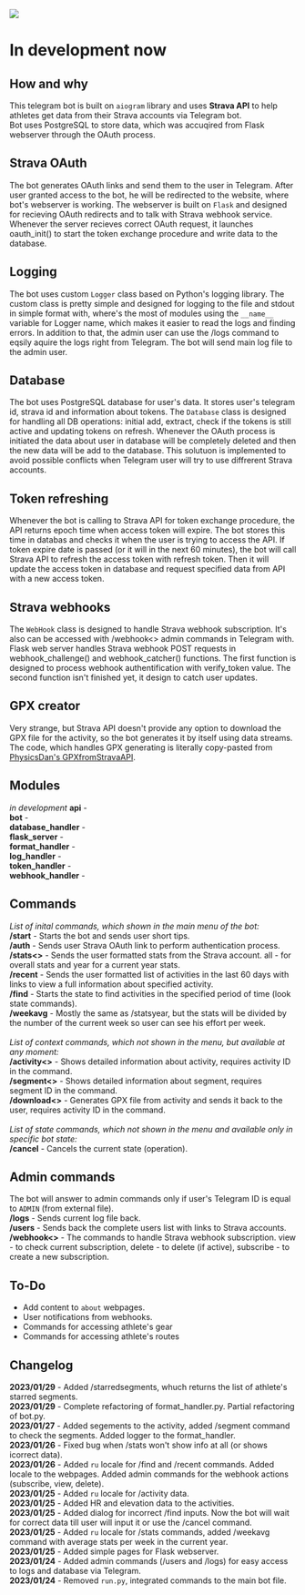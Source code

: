 <a href="https://codeclimate.com/github/iwatkot/stravagrambot/maintainability"><img src="https://api.codeclimate.com/v1/badges/f332b498552ba5752255/maintainability" /></a>

# In development now

## How and why
This telegram bot is built on `aiogram` library and uses **Strava API** to help athletes get data from their Strava accounts via Telegram bot.<br>
Bot uses PostgreSQL to store data, which was accuqired from Flask webserver through the OAuth process.

## Strava OAuth
The bot generates OAuth links and send them to the user in Telegram. After user granted access to the bot, he will be redirected to the website, where bot's webserver is working. The webserver is built on `Flask` and designed for recieving OAuth redirects and to talk with Strava webhook service. Whenever the server recieves correct OAuth request, it launches oauth_init() to start the token exchange procedure and write data to the database.

## Logging
The bot uses custom `Logger` class based on Python's logging library. The custom class is pretty simple and designed for logging to the file and stdout in simple format with, where's the most of modules using the `__name__` variable for Logger name, which makes it easier to read the logs and finding errors. In addition to that, the admin user can use the /logs command to eqsily aquire the logs right from Telegram. The bot will send main log file to the admin user.

## Database
The bot uses PostgreSQL database for user's data. It stores user's telegram id, strava id and information about tokens. The `Database` class is designed for handling all DB operations: initial add, extract, check if the tokens is still active and updating tokens on refresh. Whenever the OAuth process is initiated the data about user in database will be completely deleted and then the new data will be add to the database. This solutuon is implemented to avoid possible conflicts when Telegram user will try to use diffrerent Strava accounts.

## Token refreshing
Whenever the bot is calling to Strava API for token exchange procedure, the API returns epoch time when access token will expire. The bot stores this time in databas and checks it when the user is trying to access the API. If token expire date is passed (or it will in the next 60 minutes), the bot will call Strava API to refresh the access token with refresh token. Then it will update the access token in database and request specified data from API with a new access token.

## Strava webhooks
The `WebHook` class is designed to handle Strava webhook subscription. It's also can be accessed with /webhook<> admin commands in Telegram with. Flask web server handles Strava webhook POST requests in webhook_challenge() and webhook_catcher() functions. The first function is designed to process webhook authentification with verify_token value. The second function isn't finished yet, it design to catch user updates.

## GPX creator
Very strange, but Strava API doesn't provide any option to download the GPX file for the activity, so the bot generates it by itself using data streams. The code, which handles GPX generating is literally copy-pasted from [PhysicsDan's GPXfromStravaAPI](https://github.com/PhysicsDan/GPXfromStravaAPI).

## Modules
_in development_
**api** -<br>
**bot** -<br>
**database_handler** -<br>
**flask_server** -<br>
**format_handler** -<br>
**log_handler** -<br>
**token_handler** -<br>
**webhook_handler** -<br>

## Commands
_List of inital commands, which shown in the main menu of the bot:_<br>
**/start** - Starts the bot and sends user short tips.<br>
**/auth** - Sends user Strava OAuth link to perform authentication process.<br>
**/stats<>** - Sends the user formatted stats from the Strava account. all - for overall stats and year for a current year stats.<br>
**/recent** - Sends the user formatted list of activities in the last 60 days with links to view a full information about specified activity.<br>
**/find** - Starts the state to find activities in the specified period of time (look state commands).<br>
**/weekavg** - Mostly the same as /statsyear, but the stats will be divided by the number of the current week so user can see his effort per week.<br><br>
_List of context commands, which not shown in the menu, but available at any moment:_<br>
**/activity<>** - Shows detailed information about activity, requires activity ID in the command.<br>
**/segment<>** - Shows detailed information about segment, requires segment ID in the command.<br>
**/download<>** - Generates GPX file from activity and sends it back to the user, requires activity ID in the command.<br><br>
_List of state commands, which not shown in the menu and available only in specific bot state:_<br>
**/cancel** - Cancels the current state (operation).<br>

## Admin commands
The bot will answer to admin commands only if user's Telegram ID is equal to `ADMIN` (from external file).<br>
**/logs** - Sends current log file back.<br>
**/users** - Sends back the complete users list with links to Strava accounts.<br>
**/webhook<>** - The commands to handle Strava webhook subscription. view - to check current subscription, delete - to delete (if active), subscribe - to create a new subscription.<br>

## To-Do
- Add content to `about` webpages.<br>
- User notifications from webhooks.<br>
- Commands for accessing athlete's gear<br>
- Commands for accessing athlete's routes<br>

## Changelog
**2023/01/29** - Added /starredsegments, whuch returns the list of athlete's starred segments.<br>
**2023/01/29** - Complete refactoring of format_handler.py. Partial refactoring of bot.py.<br>
**2023/01/27** - Added segements to the activity, added /segment command to check the segments. Added logger to the format_handler.<br>
**2023/01/26** - Fixed bug when /stats won't show info at all (or shows icorrect data).<br>
**2023/01/26** - Added `ru` locale for /find and /recent commands. Added locale to the webpages. Added admin commands for the webhook actions (subscribe, view, delete).<br>
**2023/01/25** - Added `ru` locale for /activity data.<br>
**2023/01/25** - Added HR and elevation data to the activities.<br>
**2023/01/25** - Added dialog for incorrect /find inputs. Now the bot will wait for correct data till user will input it or use the /cancel command.<br>
**2023/01/25** - Added `ru` locale for /stats commands, added /weekavg command with average stats per week in the current year.<br>
**2023/01/25** - Added simple pages for Flask webserver.<br>
**2023/01/24** - Added admin commands (/users and /logs) for easy access to logs and database via Telegram.<br>
**2023/01/24** - Removed `run.py`, integrated commands to the main bot file.
